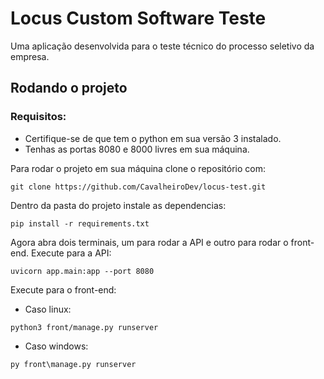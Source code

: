 # Locus Custom Software Teste
Uma aplicação desenvolvida para o teste técnico do processo seletivo da empresa. 

## Rodando o projeto

### Requisitos:
* Certifique-se de que tem o python em sua versão 3 instalado.
* Tenhas as portas 8080 e 8000 livres em sua máquina.


Para rodar o projeto em sua máquina clone o repositório com:

```
git clone https://github.com/CavalheiroDev/locus-test.git
```

Dentro da pasta do projeto instale as dependencias:

```
pip install -r requirements.txt
```

Agora abra dois terminais, um para rodar a API e outro para rodar o front-end. 
Execute para a API:

```
uvicorn app.main:app --port 8080
```

Execute para o front-end:
* Caso linux:
```
python3 front/manage.py runserver
```
* Caso windows:
```
py front\manage.py runserver
```
